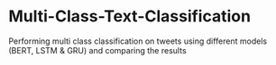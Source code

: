 # Multi-Class-Text-Classification
Performing multi class classification on tweets using different models (BERT, LSTM &amp; GRU) and comparing the results
